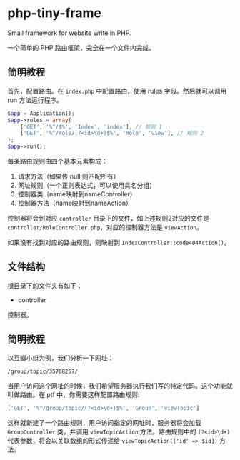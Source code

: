 php-tiny-frame
==============

Small framework for website write in PHP.

一个简单的 PHP 路由框架，完全在一个文件内完成。

简明教程
--------------

首先，配置路由。在 `index.php` 中配置路由，使用 rules 字段。然后就可以调用 run 方法运行程序。

```php
$app = Application();
$app->rules = array(
    ['GET', '%^/$%', 'Index', 'index'], // 规则 1
    ['GET', '%^/role/(?<id>\d+)$%', 'Role', 'view'], // 规则 2
);
$app->run();
```

每条路由规则由四个基本元素构成：

1. 请求方法（如果传 null 则匹配所有）
2. 网址规则（一个正则表达式，可以使用具名分组）
3. 控制器类（name映射到nameController）
4. 控制器方法（name映射到nameAction）

控制器将会到对应 `controller` 目录下的文件，如上述规则2对应的文件是 `controller/RoleController.php`，对应的控制器方法是 `viewAction`。

如果没有找到对应的路由规则，则映射到 `IndexController::code404Action()`。

文件结构
---------------

根目录下的文件夹有如下：

* controller

 控制器。


简明教程
--------------

以豆瓣小组为例，我们分析一下网址：

`/group/topic/35708257/`

当用户访问这个网址的时候，我们希望服务器执行我们写的特定代码。这个功能就叫做路由。在 ptf 中，你需要这样配置路由规则:

```php
['GET', '%^/group/topic/(?<id>\d+)$%', 'Group', 'viewTopic']
```

这样就新建了一个路由规则，用户访问指定的网址时，服务器将会加载 `GroupController` 类，并调用 `viewTopicAction` 方法。路由规则中的 `(?<id>\d+)` 代表参数，将会以关联数组的形式传递给 `viewTopicAction(['id' => $id])` 方法。

